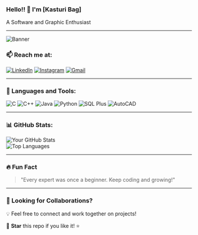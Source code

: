 ### Hello!! 👋 I'm [Kasturi Bag]  
A Software and Graphic Enthusiast  

---  
![Banner](https://raw.githubusercontent.com/your-username/your-repository/main/your-banner-image.png)


### 📫 Reach me at:  
<p align="left">
  <a href="https://www.linkedin.com/in/kasturi-bag-ba8390323?utm_source=share&utm_campaign=share_via&utm_content=profile&utm_medium=android_app"><img src="https://img.icons8.com/color/48/000000/linkedin.png" alt="LinkedIn"/></a>
  <a href="https://www.instagram.com/19_namrata?igsh=OGo4aTNmcDA1ODl2"><img src="https://img.icons8.com/fluency/48/000000/instagram-new.png" alt="Instagram"/></a>
  <a href="mailto:kasturibag2004@gmail.com"><img src="https://img.icons8.com/color/48/000000/gmail.png" alt="Gmail"/></a>
</p>

---  
### 🚀 Languages and Tools:  
<p align="left">
  <img src="https://img.icons8.com/color/48/000000/c-programming.png" alt="C"/>
  <img src="https://img.icons8.com/color/48/000000/c-plus-plus-logo.png" alt="C++"/>
  <img src="https://img.icons8.com/color/48/000000/java-coffee-cup-logo.png" alt="Java"/>
  <img src="https://img.icons8.com/color/48/000000/python.png" alt="Python"/>
  <img src="https://img.icons8.com/color/48/000000/sql.png" alt="SQL Plus"/>
  <img src="https://img.icons8.com/color/48/000000/autocad.png" alt="AutoCAD"/>
</p>

---  
### 📊 GitHub Stats:  
![Your GitHub Stats](https://github-readme-stats.vercel.app/api?username=KasturiBag21&show_icons=true&theme=dark)  
![Top Languages](https://github-readme-stats.vercel.app/api/top-langs/?username=KasturiBag21&layout=compact&theme=dark)  

---  
### 🔥 Fun Fact  
> "Every expert was once a beginner. Keep coding and growing!"  

---  
### 🎯 Looking for Collaborations?  
💡 Feel free to connect and work together on projects!  

🌟 **Star** this repo if you like it! ⭐  

